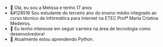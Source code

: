 - 👋 Olá, eu sou a Melissa e tenho 17 anos
- &#128516 Sou estudante do terceiro ano do ensino médio integrado ao curso técnico de Informática para Internet na ETEC Profª Maria Cristina Medeiros.
- 👀 Eu tenho interesse em seguir carreira na área de tecnologia como desenvolvedora!
- 🌱 Atualmente estou aprendendo Python.

<!---
Mlopesoliveira/Mlopesoliveira is a ✨ special ✨ repository because its `README.md` (this file) appears on your GitHub profile.
You can click the Preview link to take a look at your changes.
--->
